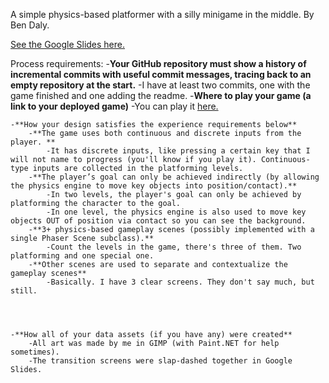A simple physics-based platformer with a silly minigame in the middle. By Ben Daly.


[See the Google Slides here.](https://docs.google.com/presentation/d/1berKv61c_eiWXJdXgQ6atRZDz7-mQfoV_u4fOaqsti0/edit#slide=id)


Process requirements:
	-**Your GitHub repository must show a history of incremental commits with useful commit messages, tracing back to an empty repository at the start.**
		-I have at least two commits, one with the game finished and one adding the readme.
	-**Where to play your game (a link to your deployed game)**
		-You can play it [here.](https://mojius.github.io/CMPM120-D3-Physics/)

	-**How your design satisfies the experience requirements below**
		-**The game uses both continuous and discrete inputs from the player. **
			-It has discrete inputs, like pressing a certain key that I will not name to progress (you'll know if you play it). Continuous-type inputs are collected in the platforming levels.
		-**The player’s goal can only be achieved indirectly (by allowing the physics engine to move key objects into position/contact).**
			-In two levels, the player's goal can only be achieved by platforming the character to the goal.
			-In one level, the physics engine is also used to move key objects OUT of position via contact so you can see the background.
		-**3+ physics-based gameplay scenes (possibly implemented with a single Phaser Scene subclass).**
			-Count the levels in the game, there's three of them. Two platforming and one special one.
		-**Other scenes are used to separate and contextualize the gameplay scenes**
			-Basically. I have 3 clear screens. They don't say much, but still.
		
		
		
		
	-**How all of your data assets (if you have any) were created**
		-All art was made by me in GIMP (with Paint.NET for help sometimes).
		-The transition screens were slap-dashed together in Google Slides.
		